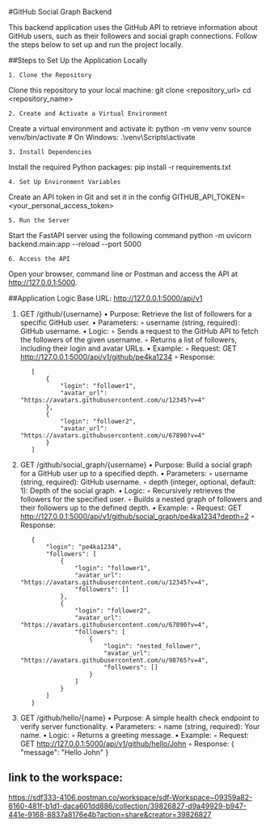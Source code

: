#GitHub Social Graph Backend

This backend application uses the GitHub API to retrieve information about GitHub users, such as their followers and social graph connections. Follow the steps below to set up and run the project locally.

##Steps to Set Up the Application Locally

    1. Clone the Repository
Clone this repository to your local machine:
       git clone <repository_url>
       cd <repository_name>
       
    2. Create and Activate a Virtual Environment
Create a virtual environment and activate it:
       python -m venv venv
       source venv/bin/activate # On Windows: .\venv\Scripts\activate
       
    3. Install Dependencies
Install the required Python packages:
       pip install -r requirements.txt
       
    4. Set Up Environment Variables
Create an API token in Git and set it in the config
       GITHUB_API_TOKEN=<your_personal_access_token>
       
    5. Run the Server
Start the FastAPI server using the following command
       python -m uvicorn backend.main:app --reload --port 5000
       
    6. Access the API
Open your browser, command line or Postman and access the API at http://127.0.0.1:5000.


##Application Logic
Base URL: http://127.0.0.1:5000/api/v1
1. GET /github/{username}
    • Purpose: Retrieve the list of followers for a specific GitHub user.
    • Parameters:
        ◦ username (string, required): GitHub username.
    • Logic:
        ◦ Sends a request to the GitHub API to fetch the followers of the given username.
        ◦ Returns a list of followers, including their login and avatar URLs.
    • Example:
        ◦ Request:
GET http://127.0.0.1:5000/api/v1/github/pe4ka1234
        ◦ Response:
   
          [
              {
                  "login": "follower1",
                  "avatar_url": "https://avatars.githubusercontent.com/u/12345?v=4"
              },
              {
                  "login": "follower2",
                  "avatar_url": "https://avatars.githubusercontent.com/u/67890?v=4"
              }
          ]
   
3. GET /github/social_graph/{username}
    • Purpose: Build a social graph for a GitHub user up to a specified depth.
    • Parameters:
        ◦ username (string, required): GitHub username.
        ◦ depth (integer, optional, default: 1): Depth of the social graph.
    • Logic:
        ◦ Recursively retrieves the followers for the specified user.
        ◦ Builds a nested graph of followers and their followers up to the defined depth.
    • Example:
        ◦ Request:
GET http://127.0.0.1:5000/api/v1/github/social_graph/pe4ka1234?depth=2
        ◦ Response:
   
          {
              "login": "pe4ka1234",
              "followers": [
                  {
                      "login": "follower1",
                      "avatar_url": "https://avatars.githubusercontent.com/u/12345?v=4",
                      "followers": []
                  },
                  {
                      "login": "follower2",
                      "avatar_url": "https://avatars.githubusercontent.com/u/67890?v=4",
                      "followers": [
                          {
                              "login": "nested_follower",
                              "avatar_url": "https://avatars.githubusercontent.com/u/98765?v=4",
                              "followers": []
                          }
                      ]
                  }
              ]
          }
5. GET /github/hello/{name}
    • Purpose: A simple health check endpoint to verify server functionality.
    • Parameters:
        ◦ name (string, required): Your name.
    • Logic:
        ◦ Returns a greeting message.
    • Example:
        ◦ Request:
GET http://127.0.0.1:5000/api/v1/github/hello/John
        ◦ Response:
          {
              "message": "Hello John"
          }
## link to the workspace:
https://sdf333-4106.postman.co/workspace/sdf-Workspace~09359a82-6160-481f-b1d1-daca601dd886/collection/39826827-d9a49929-b947-441e-9168-8837a8176e4b?action=share&creator=39826827
